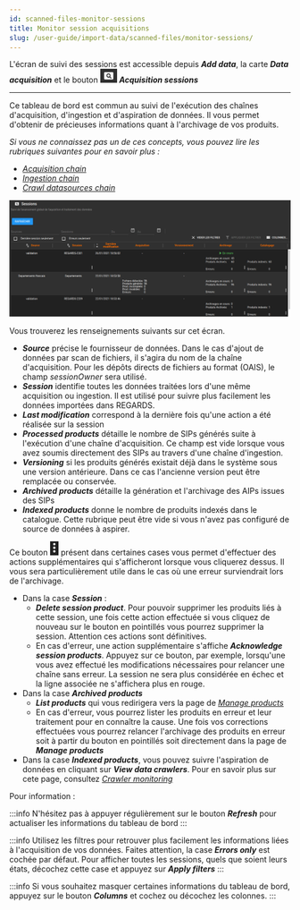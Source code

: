 ```yaml
---
id: scanned-files-monitor-sessions
title: Monitor session acquisitions
slug: /user-guide/import-data/scanned-files/monitor-sessions/
---
```


L'écran de suivi des sessions est accessible depuis ***Add data***, la carte ***Data acquisition*** et le bouton <img src="/images/user-documentation/regards-icons/admin/monitor.png" alt="monitor" height="25"/> ***Acquisition sessions***

---

Ce tableau de bord est commun au suivi de l'exécution des chaînes d'acquisition, d'ingestion et d'aspiration de données. Il vous permet d'obtenir de précieuses informations quant à l'archivage de vos produits.

_Si vous ne connaissez pas un de ces concepts, vous pouvez lire les rubriques suivantes pour en savoir plus :_

- _[Acquisition chain](../introduction/)_
- _[Ingestion chain](../../oais-files/introduction/)_
- _[Crawl datasources chain](../../../crawler/introduction/)_

 <div align="center">
    <img src="/images/user-documentation/v1.4/4_2-dataprovider/acquisition-sessions.png" alt="sessions" width="800"/> 
 </div>

Vous trouverez les renseignements suivants sur cet écran.

- ***Source*** précise le fournisseur de données. Dans le cas d'ajout de données par scan de fichiers, il s'agira du nom de la chaîne d'acquisition. Pour les dépôts directs de fichiers au format (OAIS), le champ *sessionOwner* sera utilisé.
- ***Session*** identifie toutes les données traitées lors d'une même acquisition ou ingestion. Il est utilisé pour suivre plus facilement les données importées dans REGARDS.
- ***Last modification*** correspond à la dernière fois qu'une action a été réalisée sur la session
- ***Processed products*** détaille le nombre de SIPs générés suite à l'exécution d'une chaîne d'acquisition. Ce champ est vide lorsque vous avez soumis directement des SIPs au travers d'une chaîne d'ingestion.
- ***Versioning*** si les produits générés existait déjà dans le système sous une version antérieure. Dans ce cas l'ancienne version peut être remplacée ou conservée.
- ***Archived products*** détaille la génération et l'archivage des AIPs issues des SIPs
- ***Indexed products*** donne le nombre de produits indexés dans le catalogue. Cette rubrique peut être vide si vous n'avez pas configuré de source de données à aspirer.

 Ce bouton <img src="/images/user-documentation/regards-icons/admin/action.png" alt="action" height="25"/> présent dans certaines cases vous permet d'effectuer des actions supplémentaires qui s'afficheront lorsque vous cliquerez dessus. Il vous sera particulièrement utile dans le cas où une erreur surviendrait lors de l'archivage.

- Dans la case ***Session*** :
  - ***Delete session product***. Pour pouvoir supprimer les produits liés à cette session, une fois cette action effectuée si vous cliquez de nouveau sur le bouton en pointillés vous pourrez supprimer la session. Attention ces actions sont définitives.
  - En cas d'erreur, une action supplémentaire s'affiche ***Acknowledge session products***. Appuyez sur ce bouton, par exemple, lorsqu'une vous avez effectué les modifications nécessaires pour relancer une chaîne sans erreur. La session ne sera plus considérée en échec et la ligne associée ne s'affichera plus en rouge.
- Dans la case ***Archived products***
  - ***List products*** qui vous redirigera vers la page de *[Manage products](../../oais-files/manage-products/)*
  - En cas d'erreur, vous pourrez lister les produits en erreur et leur traitement pour en connaître la cause. Une fois vos corrections effectuées vous pourrez relancer l'archivage des produits en erreur soit à partir du bouton en pointillés soit directement dans la page de ***Manage products***
- Dans la case ***Indexed products***, vous pouvez suivre l'aspiration de données en cliquant sur ***View data crawlers***. Pour en savoir plus sur cete page, consultez _[Crawler monitoring](../../../crawler/monitor-crawling/)_

Pour information :

:::info
N'hésitez pas à appuyer régulièrement sur le bouton ***Refresh*** pour actualiser les informations du tableau de bord
:::

:::info
Utilisez les filtres pour retrouver plus facilement les informations liées à l'acquisition de vos données. Faites attention, la case
***Errors only*** est cochée par défaut. Pour afficher toutes les sessions, quels que soient leurs états, décochez cette case et appuyez sur ***Apply filters***
:::

:::info
Si vous souhaitez masquer certaines informations du tableau de bord, appuyez sur le bouton ***Columns*** et cochez ou décochez les colonnes.
:::
